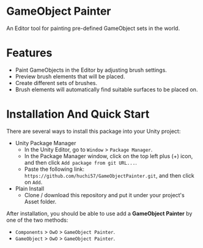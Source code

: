 # GameObject Painter
An Editor tool for painting pre-defined GameObject sets in the world.
 
# Features
- Paint GameObjects in the Editor by adjusting brush settings.
- Preview brush elements that will be placed.
- Create different sets of brushes.
- Brush elements will automatically find suitable surfaces to be placed on.

# Installation And Quick Start
There are several ways to install this package into your Unity project:

- Unity Package Manager
  - In the Unity Editor, go to `Window` > `Package Manager`.
  - In the Package Manager window, click on the top left plus (+) icon, and then click `Add package from git URL...`.
  - Paste the following link: `https://github.com/huchi57/GameObjectPainter.git`, and then click on `Add`.
- Plain Install
  - Clone / download this repository and put it under your project's Asset folder.

After installation, you should be able to use add a **GameObject Painter** by one of the two methods:
- `Components` > `OwO` > `GameObject Painter`.
- `GameObject` > `OwO` > `GameObject Painter`.
